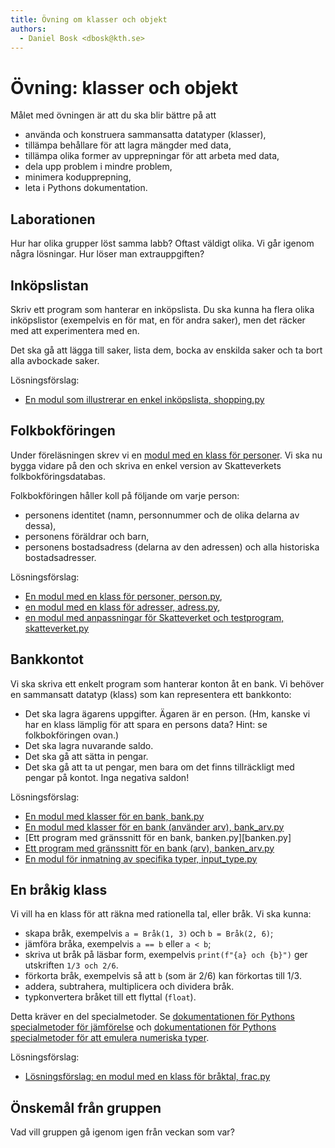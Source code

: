 ```yaml
---
title: Övning om klasser och objekt
authors:
  - Daniel Bosk <dbosk@kth.se>
---
```

# Övning: klasser och objekt

Målet med övningen är att du ska blir bättre på att

  - använda och konstruera sammansatta datatyper (klasser),
  - tillämpa behållare för att lagra mängder med data,
  - tillämpa olika former av upprepningar för att arbeta med data,
  - dela upp problem i mindre problem,
  - minimera kodupprepning,
  - leta i Pythons dokumentation.


## Laborationen

Hur har olika grupper löst samma labb? Oftast väldigt olika. Vi går igenom 
några lösningar. Hur löser man extrauppgiften?


## Inköpslistan

Skriv ett program som hanterar en inköpslista. Du ska kunna ha flera olika 
inköpslistor (exempelvis en för mat, en för andra saker), men det räcker med 
att experimentera med en.

Det ska gå att lägga till saker, lista dem, bocka av enskilda saker och ta bort 
alla avbockade saker.

Lösningsförslag:

  - [En modul som illustrerar en enkel inköpslista, shopping.py][shopping.py]

[shopping.py]: https://github.com/dbosk/intropy/blob/master/modules/classes/tutorial/shopping.py


## Folkbokföringen

Under föreläsningen skrev vi en [modul med en klass för 
personer][person_old.py]. Vi ska nu bygga vidare på den och skriva en enkel 
version av Skatteverkets folkbokföringsdatabas.

[person_old.py]: https://github.com/dbosk/intropy/blob/master/modules/classes/slides/examples/person.py

Folkbokföringen håller koll på följande om varje person:

  - personens identitet (namn, personnummer och de olika delarna av dessa),
  - personens föräldrar och barn,
  - personens bostadsadress (delarna av den adressen) och alla historiska 
    bostadsadresser.

Lösningsförslag:

  - [En modul med en klass för personer, person.py][person.py],
  - [en modul med en klass för adresser, adress.py][adress.py],
  - [en modul med anpassningar för Skatteverket och testprogram, skatteverket.py][skatteverket.py]

[person.py]: https://github.com/dbosk/intropy/blob/master/modules/classes/tutorial/person.py
[adress.py]: https://github.com/dbosk/intropy/blob/master/modules/classes/tutorial/adress.py
[skatteverket.py]: https://github.com/dbosk/intropy/blob/master/modules/classes/tutorial/skatteverket.py


## Bankkontot

Vi ska skriva ett enkelt program som hanterar konton åt en bank. Vi behöver en 
sammansatt datatyp (klass) som kan representera ett bankkonto:

  - Det ska lagra ägarens uppgifter. Ägaren är en person. (Hm, kanske vi har en 
    klass lämplig för att spara en persons data? Hint: se folkbokföringen 
    ovan.)
  - Det ska lagra nuvarande saldo.
  - Det ska gå att sätta in pengar.
  - Det ska gå att ta ut pengar, men bara om det finns tillräckligt med pengar 
    på kontot. Inga negativa saldon!

Lösningsförslag:

  - [En modul med klasser för en bank, bank.py][bank.py]
  - [En modul med klasser för en bank (använder arv), bank_arv.py][bank_arv.py]
  - [Ett program med gränssnitt för en bank, banken.py][banken.py]
  - [Ett program med gränssnitt för en bank (arv), banken_arv.py][banken_arv.py]
  - [En modul för inmatning av specifika typer, input_type.py][input_type.py]

[bank.py]: https://github.com/dbosk/intropy/blob/master/modules/classes/tutorial/bank.py
[bank_arv.py]: https://github.com/dbosk/intropy/blob/master/modules/classes/tutorial/bank_arv.py
[banken_arv.py]: https://github.com/dbosk/intropy/blob/master/modules/classes/tutorial/banken_arv.py
[input_type.py]: https://github.com/dbosk/intropy/blob/master/modules/classes/tutorial/input_type.py


## En bråkig klass

Vi vill ha en klass för att räkna med rationella tal, eller bråk. Vi ska kunna:

  - skapa bråk, exempelvis `a = Bråk(1, 3)` och `b = Bråk(2, 6)`;
  - jämföra bråka, exempelvis `a == b` eller `a < b`;
  - skriva ut bråk på läsbar form, exempelvis `print(f"{a} och {b}")` ger 
    utskriften `1/3 och 2/6`.
  - förkorta bråk, exempelvis så att `b` (som är 2/6) kan förkortas till 1/3.
  - addera, subtrahera, multiplicera och dividera bråk.
  - typkonvertera bråket till ett flyttal (`float`).

Detta kräver en del specialmetoder. Se [dokumentationen för Pythons 
specialmetoder för jämförelse][doc-cmp] och [dokumentationen för Pythons 
specialmetoder för att emulera numeriska typer][doc-numtypemethods].

[doc-cmp]: https://docs.python.org/3/reference/datamodel.html#object.__lt__
[doc-numtypemethods]: https://docs.python.org/3/reference/datamodel.html#emulating-numeric-types

Lösningsförslag:

  - [Lösningsförslag: en modul med en klass för bråktal, frac.py][frac.py]

[frac.py]: https://github.com/dbosk/intropy/blob/master/modules/classes/tutorial/frac.py


## Önskemål från gruppen

Vad vill gruppen gå igenom igen från veckan som var?
